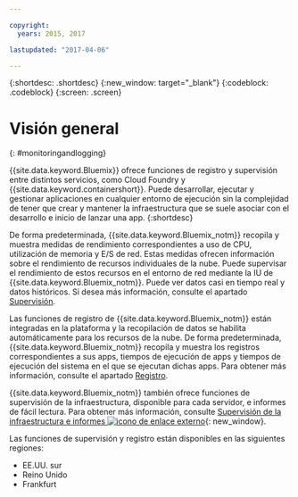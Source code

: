 ```yaml
---

copyright:
  years: 2015, 2017

lastupdated: "2017-04-06"

---
```



{:shortdesc: .shortdesc}
{:new_window: target="_blank"}
{:codeblock: .codeblock}
{:screen: .screen}

# Visión general
{: #monitoringandlogging}

{{site.data.keyword.Bluemix}} ofrece funciones de registro y supervisión entre distintos servicios, como Cloud Foundry y {{site.data.keyword.containershort}}. Puede desarrollar, ejecutar y gestionar aplicaciones en cualquier entorno de ejecución sin la complejidad de tener que crear y mantener la infraestructura que se suele asociar con el desarrollo e inicio de lanzar una app. 
{:shortdesc}

De forma predeterminada, {{site.data.keyword.Bluemix_notm}} recopila y muestra medidas de rendimiento correspondientes a uso de CPU, utilización de memoria y E/S de red. Estas medidas ofrecen información sobre el rendimiento de recursos individuales de la nube. Puede supervisar el rendimiento de estos recursos en el entorno de red mediante la IU de {{site.data.keyword.Bluemix_notm}}. Puede ver datos casi en tiempo real y datos históricos. Si desea más información, consulte el apartado [Supervisión](monitoring/monitoring_bmx_ov.html#monitoring_bmx_ov).

Las funciones de registro de {{site.data.keyword.Bluemix_notm}} están integradas en la plataforma y la recopilación de datos se habilita automáticamente para los recursos de la nube. De forma predeterminada, {{site.data.keyword.Bluemix_notm}} recopila y muestra los registros correspondientes a sus apps, tiempos de ejecución de apps y tiempos de ejecución del sistema en el que se ejecutan dichas apps. Para obtener más información, consulte el apartado [Registro](logging/logging_bmx_ov.html#logging_bmx_ov).

{{site.data.keyword.Bluemix_notm}} también ofrece funciones de supervisión de la infraestructura, disponible para cada servidor, e informes de fácil lectura. Para obtener más información, consulte [Supervisión de la infraestructura e informes ![icono de enlace externo](../icons/launch-glyph.svg "icono de enlace externo")](https://www.ibm.com/cloud-computing/bluemix/infrastructure-monitoring){: new_window}.

Las funciones de supervisión y registro están disponibles en las siguientes regiones:
* EE.UU. sur
* Reino Unido
* Frankfurt



